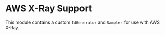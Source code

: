 # AWS X-Ray Support

This module contains a custom `IdGenerator` and `Sampler` for use with AWS X-Ray.
